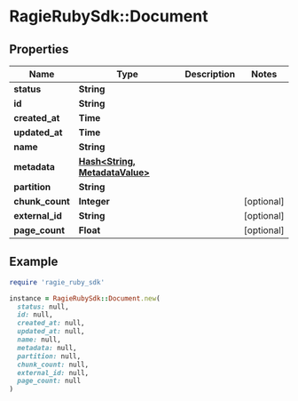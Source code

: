 # RagieRubySdk::Document

## Properties

| Name | Type | Description | Notes |
| ---- | ---- | ----------- | ----- |
| **status** | **String** |  |  |
| **id** | **String** |  |  |
| **created_at** | **Time** |  |  |
| **updated_at** | **Time** |  |  |
| **name** | **String** |  |  |
| **metadata** | [**Hash&lt;String, MetadataValue&gt;**](MetadataValue.md) |  |  |
| **partition** | **String** |  |  |
| **chunk_count** | **Integer** |  | [optional] |
| **external_id** | **String** |  | [optional] |
| **page_count** | **Float** |  | [optional] |

## Example

```ruby
require 'ragie_ruby_sdk'

instance = RagieRubySdk::Document.new(
  status: null,
  id: null,
  created_at: null,
  updated_at: null,
  name: null,
  metadata: null,
  partition: null,
  chunk_count: null,
  external_id: null,
  page_count: null
)
```


